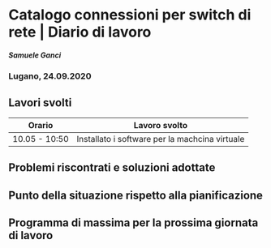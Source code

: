 

# Catalogo connessioni per switch di rete | Diario di lavoro
##### Samuele Ganci
### Lugano, 24.09.2020

## Lavori svolti


|Orario        |Lavoro svolto                 |
|--------------|------------------------------|
|10.05 - 10:50 |Installato i software per la machcina virtuale          |

##  Problemi riscontrati e soluzioni adottate


##  Punto della situazione rispetto alla pianificazione


## Programma di massima per la prossima giornata di lavoro
